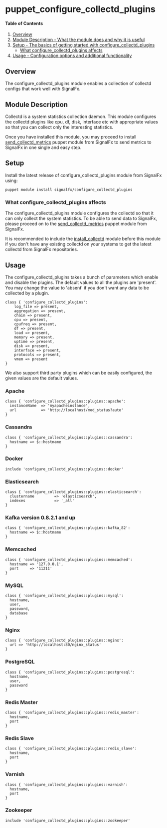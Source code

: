 # puppet_configure_collectd_plugins


#### Table of Contents

1. [Overview](#overview)
2. [Module Description - What the module does and why it is useful](#module-description)
3. [Setup - The basics of getting started with configure_collectd_plugins](#setup)
    * [What configure_collectd_plugins affects](#what-configure_collectd_plugins-affects)
4. [Usage - Configuration options and additional functionality](#usage)

## Overview

The configure_collectd_plugins module enables a collection of collectd configs that work well with SignalFx.

## Module Description

Collectd is a system statistics collection daemon. This module configures the collectd plugins like cpu, df, disk, interface etc with appropriate values so that you can collect only the interesting statistics.

Once you have installed this module, you may proceed to install [send_collectd_metrics](https://github.com/signalfx/puppet_send_collectd_metrics) puppet module from SignalFx to send metrics to SignalFx in one single and easy step.

## Setup
Install the latest release of configure_collectd_plugins module from SignalFx using:
```shell
puppet module install signalfx/configure_collectd_plugins
```

### What configure_collectd_plugins affects

The configure_collectd_plugins module configures the collectd so that it can only collect the system statistics. To be able to send data to SignalFx, please proceed on to the [send_collectd_metrics](https://github.com/signalfx/puppet_send_collectd_metrics) puppet module from SignalFx.

It is recommended to include the [install_collectd](https://github.com/signalfx/puppet_install_collectd) module before this module if you don't have any existing collectd on your systems to get the latest collectd from SignalFx repositories.

## Usage

The configure_collectd_plugins takes a bunch of parameters which enable and disable the plugins.
The default values to all the plugins are 'present'. You may change the value to 'absent' if you don't want any data to be collected by a plugin.

```shell
class { 'configure_collectd_plugins':
    log_file => present,
    aggregation => present,
    chain => present,
    cpu => present,
    cpufreq => present,
    df => present,
    load => present,
    memory => present,
    uptime => present,
    disk => present,
    interface => present,
    protocols => present,
    vmem => present
}
```

We also support third party plugins which can be easily configured, the given values are the default values.
### Apache
```shell
class { 'configure_collectd_plugins::plugins::apache':
  instanceName  => 'myapacheinstance',
  url           => 'http://localhost/mod_status?auto'
}
```

### Cassandra
```shell
class { 'configure_collectd_plugins::plugins::cassandra':
  hostname => $::hostname
}
```

### Docker
```shell
include 'configure_collectd_plugins::plugins::docker'
```

### Elasticsearch
```shell
class { 'configure_collectd_plugins::plugins::elasticsearch':
  clustername         => 'elasticsearch',
  indexes             => '_all'
}
```

### Kafka version 0.8.2.1 and up
```shell
class { 'configure_collectd_plugins::plugins::kafka_82':
  hostname => $::hostname
}
```

### Memcached
```shell
class { 'configure_collectd_plugins::plugins::memcached':
  hostname => '127.0.0.1',
  port     => '11211'
}
```

### MySQL
```shell
class { 'configure_collectd_plugins::plugins::mysql':
  hostname,
  user,
  password,
  database
}
```

### Nginx
```shell
class { 'configure_collectd_plugins::plugins::nginx':
  url => 'http://localhost:80/nginx_status'
}
```

### PostgreSQL
```shell
class { 'configure_collectd_plugins::plugins::postgresql':
  hostname,
  user,
  password
}
```

### Redis Master
```shell
class { 'configure_collectd_plugins::plugins::redis_master':
  hostname,
  port
}
```

### Redis Slave
```shell
class { 'configure_collectd_plugins::plugins::redis_slave':
  hostname,
  port
}
```

### Varnish
```shell
class { 'configure_collectd_plugins::plugins::varnish':
  hostname,
  port
}
```

### Zookeeper
```shell
include 'configure_collectd_plugins::plugins::zookeeper'
```
